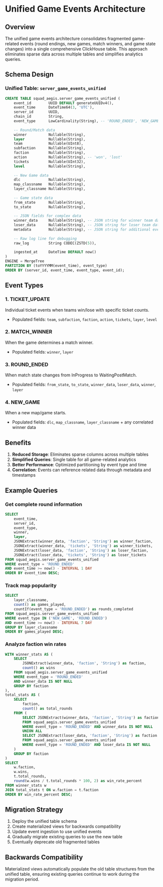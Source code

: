 # Unified Game Events Architecture

## Overview

The unified game events architecture consolidates fragmented game-related events (round endings, new games, match winners, and game state changes) into a single comprehensive ClickHouse table. This approach eliminates sparse data across multiple tables and simplifies analytics queries.

## Schema Design

### Unified Table: `server_game_events_unified`

```sql
CREATE TABLE squad_aegis.server_game_events_unified (
    event_id        UUID DEFAULT generateUUIDv4(),
    event_time      DateTime64(3, 'UTC'),
    server_id       UUID,
    chain_id        String,
    event_type      LowCardinality(String), -- 'ROUND_ENDED', 'NEW_GAME', 'MATCH_WINNER', 'TICKET_UPDATE'
    
    -- Round/Match data
    winner          Nullable(String),
    layer           Nullable(String),
    team            Nullable(UInt8),
    subfaction      Nullable(String),
    faction         Nullable(String),
    action          Nullable(String), -- 'won', 'lost'
    tickets         Nullable(UInt32),
    level           Nullable(String),
    
    -- New Game data
    dlc             Nullable(String),
    map_classname   Nullable(String),
    layer_classname Nullable(String),
    
    -- Game state data
    from_state      Nullable(String),
    to_state        Nullable(String),
    
    -- JSON fields for complex data
    winner_data     Nullable(String), -- JSON string for winner team data
    loser_data      Nullable(String), -- JSON string for loser team data
    metadata        Nullable(String), -- JSON string for additional event-specific data
    
    -- Raw log line for debugging
    raw_log         String CODEC(ZSTD(5)),
    
    ingested_at     DateTime DEFAULT now()
)
ENGINE = MergeTree
PARTITION BY (toYYYYMM(event_time), event_type)
ORDER BY (server_id, event_time, event_type, event_id);
```

## Event Types

### 1. TICKET_UPDATE
Individual ticket events when teams win/lose with specific ticket counts.
- Populated fields: `team`, `subfaction`, `faction`, `action`, `tickets`, `layer`, `level`

### 2. MATCH_WINNER
When the game determines a match winner.
- Populated fields: `winner`, `layer`

### 3. ROUND_ENDED
When match state changes from InProgress to WaitingPostMatch.
- Populated fields: `from_state`, `to_state`, `winner_data`, `loser_data`, `winner`, `layer`

### 4. NEW_GAME
When a new map/game starts.
- Populated fields: `dlc`, `map_classname`, `layer_classname` + any correlated winner data

## Benefits

1. **Reduced Storage**: Eliminates sparse columns across multiple tables
2. **Simplified Queries**: Single table for all game-related analytics
3. **Better Performance**: Optimized partitioning by event type and time
4. **Correlation**: Events can reference related data through metadata and timestamps

## Example Queries

### Get complete round information
```sql
SELECT 
    event_time,
    server_id,
    event_type,
    winner,
    layer,
    JSONExtract(winner_data, 'faction', 'String') as winner_faction,
    JSONExtract(winner_data, 'tickets', 'String') as winner_tickets,
    JSONExtract(loser_data, 'faction', 'String') as loser_faction,
    JSONExtract(loser_data, 'tickets', 'String') as loser_tickets
FROM squad_aegis.server_game_events_unified 
WHERE event_type = 'ROUND_ENDED'
AND event_time >= now() - INTERVAL 1 DAY
ORDER BY event_time DESC;
```

### Track map popularity
```sql
SELECT 
    layer_classname,
    count() as games_played,
    countIf(event_type = 'ROUND_ENDED') as rounds_completed
FROM squad_aegis.server_game_events_unified 
WHERE event_type IN ('NEW_GAME', 'ROUND_ENDED')
AND event_time >= now() - INTERVAL 7 DAY
GROUP BY layer_classname
ORDER BY games_played DESC;
```

### Analyze faction win rates
```sql
WITH winner_stats AS (
    SELECT 
        JSONExtract(winner_data, 'faction', 'String') as faction,
        count() as wins
    FROM squad_aegis.server_game_events_unified 
    WHERE event_type = 'ROUND_ENDED' 
    AND winner_data IS NOT NULL
    GROUP BY faction
),
total_stats AS (
    SELECT 
        faction,
        count() as total_rounds
    FROM (
        SELECT JSONExtract(winner_data, 'faction', 'String') as faction
        FROM squad_aegis.server_game_events_unified 
        WHERE event_type = 'ROUND_ENDED' AND winner_data IS NOT NULL
        UNION ALL
        SELECT JSONExtract(loser_data, 'faction', 'String') as faction  
        FROM squad_aegis.server_game_events_unified 
        WHERE event_type = 'ROUND_ENDED' AND loser_data IS NOT NULL
    )
    GROUP BY faction
)
SELECT 
    w.faction,
    w.wins,
    t.total_rounds,
    round(w.wins / t.total_rounds * 100, 2) as win_rate_percent
FROM winner_stats w
JOIN total_stats t ON w.faction = t.faction
ORDER BY win_rate_percent DESC;
```

## Migration Strategy

1. Deploy the unified table schema
2. Create materialized views for backwards compatibility
3. Update event ingestion to use unified events
4. Gradually migrate existing queries to use the new table
5. Eventually deprecate old fragmented tables

## Backwards Compatibility

Materialized views automatically populate the old table structures from the unified table, ensuring existing queries continue to work during the migration period.
